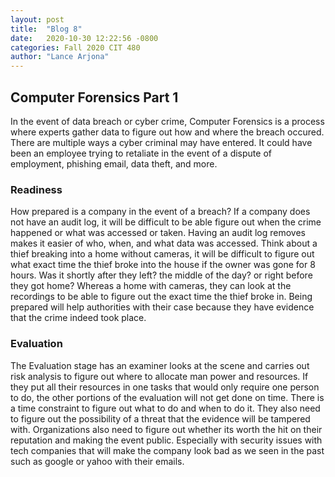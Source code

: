 ```yaml
---
layout: post
title:  "Blog 8"
date:   2020-10-30 12:22:56 -0800
categories: Fall 2020 CIT 480
author: "Lance Arjona"
---
```


<h2>Computer Forensics Part 1</h2>

<body>
<p>
In the event of data breach or cyber crime, Computer Forensics is a process where experts gather data to figure out how and where the breach occured. There are multiple ways a cyber criminal may have entered. It could have been an employee trying to retaliate in the event of a dispute of employment, phishing email, data theft, and more.


</p>

<h3>Readiness</h3>
<p>How prepared is a company in the event of a breach? If a company does not have an audit log, it will be difficult to be able figure out when the crime happened or what was accessed or taken. Having an audit log removes makes it easier of who, when, and what data was accessed. Think about a thief breaking into a home without cameras, it will be difficult to figure out what exact time the thief broke into the house if the owner was gone for 8 hours. Was it shortly after they left? the middle of the day? or right before they got home? Whereas a home with cameras, they can look at the recordings to be able to figure out the exact time the thief broke in. Being prepared will help authorities with their case because they have evidence that the crime indeed took place.</p>

<h3>Evaluation</h3>
<p>The Evaluation stage has an examiner looks at the scene and carries out risk analysis to figure out where to allocate man power and resources. If they put all their resources in one tasks that would only require one person to do, the other portions of the evaluation will not get done on time. There is a time constraint to figure out what to do and when to do it. They also need to figure out the possibility of a threat that the  evidence will be tampered with. Organizations also need to figure out whether its worth the hit on their reputation and making the event public. Especially with security issues with tech companies that will make the company look bad as we seen in the past such as google or yahoo with their emails.</p>


</body>